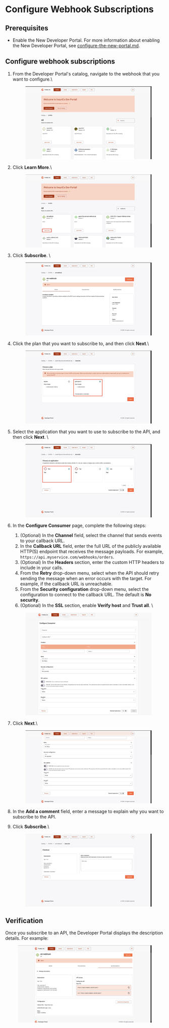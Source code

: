 # Configure Webhook Subscriptions

## Prerequisites&#x20;

* Enable the New Developer Portal. For more information about enabling the New Developer Portal, see [configure-the-new-portal.md](configure-the-new-portal.md "mention").

## Configure webhook subscriptions&#x20;

1.  From the Developer Portal's catalog, navigate to the webhook that you want to configure.\


    <figure><img src="../../.gitbook/assets/image (273) (1).png" alt=""><figcaption></figcaption></figure>
2.  Click **Learn More**.\


    <figure><img src="../../.gitbook/assets/805EA5C8-A387-48A8-962F-8BAF3149889F.jpeg" alt=""><figcaption></figcaption></figure>
3.  Click **Subscribe**. \


    <figure><img src="../../.gitbook/assets/E4E7D948-D35F-4E44-A370-DF4E3D384B10_1_201_a.jpeg" alt=""><figcaption></figcaption></figure>
4.  Click the plan that you want to subscribe to, and then click **Next**.\


    <figure><img src="../../.gitbook/assets/622A15C9-2CBA-4959-9F9E-6F5CF8A8B548.jpeg" alt=""><figcaption></figcaption></figure>
5.  Select the application that you want to use to subscribe to the API, and then click **Next**. \


    <figure><img src="../../.gitbook/assets/35DBD082-6975-44A2-90E6-DD6C5F5BBA59.jpeg" alt=""><figcaption></figcaption></figure>
6.  In the **Configure Consumer** page, complete the following steps:

    1. (Optional) In the **Channel** field, select the channel that sends events to your callback URL.
    2. In the **Callback URL** field, enter the full URL of the publicly available HTTP(S) endpoint that receives the message payloads. For example, `https://api.myservice.com/webhooks/orders`.
    3. (Optional) In the **Headers** section, enter the custom HTTP headers to include in your calls.
    4. From the **Retry** drop-down menu, select when the API should retry sending the message when an error occurs with the target. For example, if the callback URL is unreachable.
    5. From the **Security configuration** drop-down menu, select the configuration to connect to the callback URL. The default is **No security**.
    6. (Optional) In the **SSL** section, enable **Verify host** and **Trust all**. \


    <figure><img src="../../.gitbook/assets/image (274) (1).png" alt=""><figcaption></figcaption></figure>
7.  Click **Next**.\


    <figure><img src="../../.gitbook/assets/E64B2895-B6B3-43C2-BE7A-DD162CC6E029.jpeg" alt=""><figcaption></figcaption></figure>
8. In the **Add a comment** field, enter a message to explain why you want to subscribe to the API.&#x20;
9.  Click **Subscribe**.\


    <figure><img src="../../.gitbook/assets/11C5B4EE-F95D-4A58-A9FC-51BD9FF03EC1 (1).jpeg" alt=""><figcaption></figcaption></figure>

## Verification&#x20;

Once you subscribe to an API, the Developer Portal displays the description details. For example:

<figure><img src="../../.gitbook/assets/image (275) (1).png" alt=""><figcaption></figcaption></figure>
